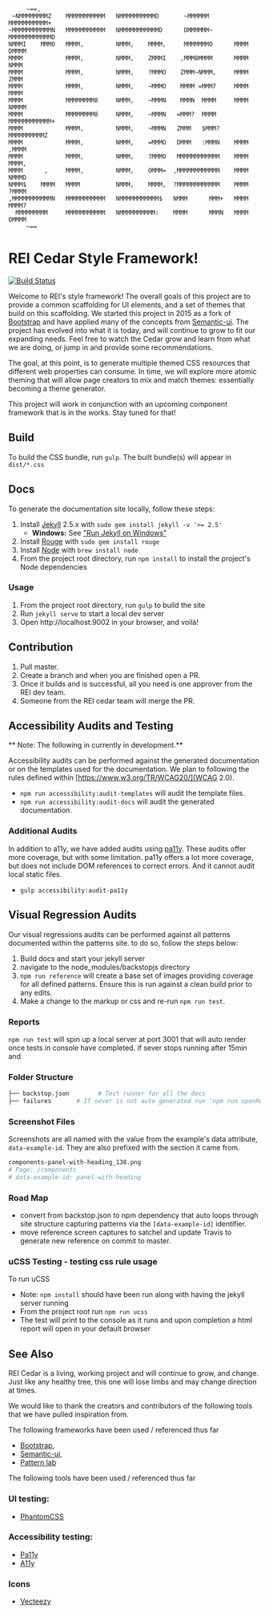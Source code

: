          ~==,
     ~NMMMMMMMMZ    MMMMMMMMMMM   NMMMMMMMMMMD       ~MMMMMM       MMMMMMMMMMM+
    ~MMMMMMMMMMMN   MMMMMMMMMMM   NMMMMMMMMMMMD      DMMMMMM~      MMMMMMMMMMMMD
    NMMMI    MMMO   MMMM,         NMMM,    MMMM,     MMMMMMMO      MMMM    DMMMM
    MMMM            MMMM,         NMMM,    ZMMMI    ,MMM8MMMM      MMMM     NMMM
    MMMM            MMMM,         NMMM,    ?MMMO    ZMMM~NMMM,     MMMM     ZMMM
    MMMM            MMMM,         NMMM,    ~MMMO    MMMM =MMM7     MMMM     MMMM
    MMMM            MMMMMMMM8     NMMM,    ~MMMN    MMMN  MMMM     MMMM    NMMMM
    MMMM            MMMMMMMM8     NMMM,    ~MMMN   =MMM?  MMMM     MMMMMMMMMMMM+
    MMMM            MMMM,         NMMM,    ~MMMN   ZMMM   $MMM?    MMMMMMMMMMZ
    MMMM            MMMM,         NMMM,    =MMMO   DMMM   :MMMN    MMMM  ,MMMM
    MMMM            MMMM,         NMMM,    ?MMMO   MMMMMMMMMMMM    MMMM   MMMM,
    MMMM      ,     MMMM,         NMMM,    OMMM=  ,MMMMMMMMMMMM    MMMM   NMMMD
    NMMM$    MMMM   MMMM          NMMM,    MMMM,  ?MMMMMMMMMMMM    MMMM   ?MMMM
    ,MMMMMMMMMMMN   MMMMMMMMMMM   NMMMMMMMMMMM$   NMMM      MMM+   MMMM    MMMM7
      MMMMMMMMM     MMMMMMMMMMM   NMMMMMMMMMM:    MMMM      MMMN   MMMM    OMMMM
         ~==

# REI Cedar Style Framework!
[![Build Status](https://travis-ci.org/rei/rei-cedar.svg?branch=master)](https://travis-ci.org/rei/rei-cedar)

Welcome to REI's style framework! The overall goals of this project are to provide a common scaffolding for UI elements,
and a set of themes that build on this scaffolding. We started this project in 2015 as a fork of
[Bootstrap](http://getbootstrap.com/) and have applied many of the concepts from [Semantic-ui](http://semantic-ui.com/).
The project has evolved into what it is today, and will continue to grow to fit our expanding needs. Feel free to watch
the Cedar grow and learn from what we are doing, or jump in and provide some recommendations.

The goal, at this point, is to generate multiple themed CSS resources that different web properties can consume.
In time, we will explore more atomic theming that will allow page creators to mix and match themes: essentially becoming
a theme generator.

This project will work in conjunction with an upcoming component framework that is in the works.  Stay tuned for that!

## Build

To build the CSS bundle, run `gulp`. The built bundle(s) will appear in
`dist/*.css`

## Docs

To generate the documentation site locally, follow these steps:

1. Install [Jekyll](http://jekyllrb.com/docs/installation) 2.5.x with
   `sudo gem install jekyll -v '>= 2.5'`
    - **Windows:** See ["Run Jekyll on Windows"](http://jekyll-windows.juthilo.com/)
1. Install [Rouge](https://github.com/jneen/rouge) with `sudo gem install rouge`
1. Install [Node](https://nodejs.org/download/) with `brew install node`
1. From the project root directory, run `npm install` to install the project's
   Node dependencies

### Usage

1. From the project root directory, run `gulp` to build the site
1. Run `jekyll serve` to start a local dev server
1. Open http://localhost:9002 in your browser, and voilà!

## Contribution
1. Pull master.
1. Create a branch and when you are finished open a PR.
1. Once it builds and is successful, all you need is one approver from the REI dev team.
1. Someone from the REI cedar team will merge the PR.

## Accessibility Audits and Testing

** Note: The following in currently in development.**

Accessibility audits can be performed against the generated documentation or on the templates used for the
documentation. We plan to following the rules defined within [https://www.w3.org/TR/WCAG20/](WCAG 2.0).

* `npm run accessibility:audit-templates` will audit the template files.
* `npm run accessibility:audit-docs` will audit the generated documentation.

### Additional Audits

In addition to a11y, we have added audits using [pa11y](https://www.npmjs.com/package/pa11y). These audits offer more
coverage, but with some limitation. pa11y offers a lot more coverage, but does not include DOM references to correct
errors. And it cannot audit local static files.

- `gulp accessibility:audit-pa11y`
## Visual Regression Audits

Our visual regressions audits can be performed against all patterns documented within the patterns site.
to do so, follow the steps below:

1. Build docs and start your jekyll server
1. navigate to the node_modules/backstopjs directory
1. `npm run reference` will create a base set of images providing coverage for all defined patterns. Ensure this is run against a clean build prior to any edits.
1. Make a change to the markup or css and re-run `npm run test`.

### Reports

 `npm run test` will spin up a local server at port 3001 that will auto render once tests in console have completed.
 if sever stops running after 15min and

### Folder Structure

```bash
├── backstop.json        # Test runner for all the docs
├── failures       # If sever is not auto generated run 'npm run openReport'
```

### Screenshot Files

Screenshots are all named with the value from the example's data attribute, `data-example-id`. They are also prefixed
with the section it came from.
```bash
components-panel-with-heading_138.png
# Page: /components
# data-example-id: panel-with-heading
```

### Road Map

* convert from backstop.json to npm dependency that auto loops through site structure capturing patterns via the `[data-example-id]` identifier.
* move reference screen captures to satchel and update Travis to generate new reference on commit to master.

### uCSS Testing - testing css rule usage
To run uCSS
* Note: `npm install` should have been run along with having the jekyll server running 
* From the project root run `npm run ucss`
* The test will print to the console as it runs and upon completion a html report will open in your default browser

## See Also
REI Cedar is a living, working project and will continue to grow, and change. Just like any healthy tree, this one will
lose limbs and may change direction at times.

We would like to thank the creators and contributors of the following tools that we have pulled inspiration from.

The following frameworks have been used / referenced thus far

 - [Bootstrap](http://getbootstrap.com/),
 - [Semantic-ui](http://semantic-ui.com/),
 - [Pattern lab](http://patternlab.io/about.html)

The following tools have been used / referenced thus far

### UI testing:

 - [PhantomCSS](https://github.com/Huddle/PhantomCSS/blob/master/README.md)

### Accessibility testing:

 - [Pa11y](http://pa11y.org/)
 - [A11y](https://addyosmani.com/a11y/)

### Icons

 - [Vecteezy](http://creativecommons.org/licenses/by/3.0/deed.en_US)

